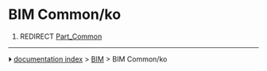 # BIM Common/ko
1.  REDIRECT [Part_Common](Part_Common.md)



---
⏵ [documentation index](../README.md) > [BIM](BIM_Workbench.md) > BIM Common/ko
